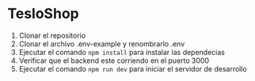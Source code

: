 # TesloShop
1. Clonar el repositorio
2. Clonar el archivo .env-example y renombrarlo .env
3. Ejecutar el comando `npm install` para instalar las dependecias
4. Verificar que el backend este corriendo en el puerto 3000
5. Ejecutar el comando `npm run dev` para iniciar el servidor de desarrollo
